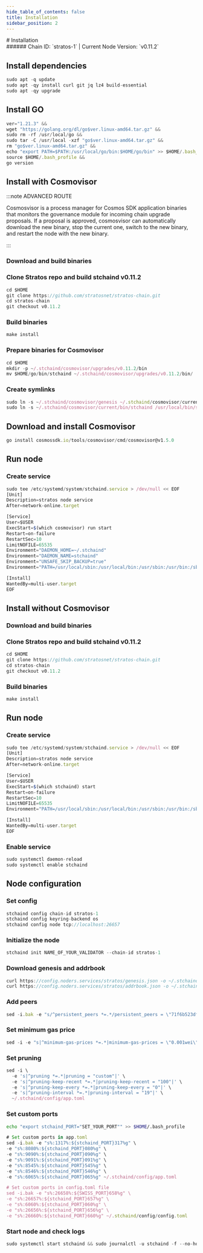 ```yaml
---
hide_table_of_contents: false
title: Installation
sidebar_position: 2
---
```


<div class="h1-with-icon icon-stratos">
# Installation
</div>
###### Chain ID: `stratos-1` | Current Node Version: `v0.11.2`

## Install dependencies

```js
sudo apt -q update
sudo apt -qy install curl git jq lz4 build-essential
sudo apt -qy upgrade
```

## Install GO
```js
ver="1.21.3" &&
wget "https://golang.org/dl/go$ver.linux-amd64.tar.gz" &&
sudo rm -rf /usr/local/go &&
sudo tar -C /usr/local -xzf "go$ver.linux-amd64.tar.gz" &&
rm "go$ver.linux-amd64.tar.gz" &&
echo "export PATH=$PATH:/usr/local/go/bin:$HOME/go/bin" >> $HOME/.bash_profile &&
source $HOME/.bash_profile &&
go version
```

## Install with Cosmovisor
:::note ADVANCED ROUTE

Cosmosvisor is a process manager for Cosmos SDK application binaries that monitors the governance module for incoming chain upgrade proposals. If a proposal is approved, cosmosvisor can automatically download the new binary, stop the current one, switch to the new binary, and restart the node with the new binary.

:::
### Download and build binaries
### Clone Stratos repo and build stchaind v0.11.2
```js
cd $HOME
git clone https://github.com/stratosnet/stratos-chain.git
cd stratos-chain
git checkout v0.11.2
```

### Build binaries
```js
make install
```
### Prepare binaries for Cosmovisor
```js
cd $HOME
mkdir -p ~/.stchaind/cosmovisor/upgrades/v0.11.2/bin
mv $HOME/go/bin/stchaind ~/.stchaind/cosmovisor/upgrades/v0.11.2/bin/
```

### Create symlinks
```js
sudo ln -s ~/.stchaind/cosmovisor/genesis ~/.stchaind/cosmovisor/current -f
sudo ln -s ~/.stchaind/cosmovisor/current/bin/stchaind /usr/local/bin/stchaind -f
```

## Download and install Cosmovisor
```js
go install cosmossdk.io/tools/cosmovisor/cmd/cosmovisor@v1.5.0
```

## Run node
### Create service
```js
sudo tee /etc/systemd/system/stchaind.service > /dev/null << EOF
[Unit]
Description=stratos node service
After=network-online.target

[Service]
User=$USER
ExecStart=$(which cosmovisor) run start
Restart=on-failure
RestartSec=10
LimitNOFILE=65535
Environment="DAEMON_HOME=~/.stchaind"
Environment="DAEMON_NAME=stchaind"
Environment="UNSAFE_SKIP_BACKUP=true"
Environment="PATH=/usr/local/sbin:/usr/local/bin:/usr/sbin:/usr/bin:/sbin:/bin:/usr/games:/usr/local/games:/snap/bin:~/.stchaind/cosmovisor/current/bin"

[Install]
WantedBy=multi-user.target
EOF
```

## Install without Cosmovisor

### Download and build binaries
### Clone Stratos repo and build stchaind v0.11.2
```js
cd $HOME
git clone https://github.com/stratosnet/stratos-chain.git
cd stratos-chain
git checkout v0.11.2
```

### Build binaries
```js
make install
```

## Run node
### Create service
```js
sudo tee /etc/systemd/system/stchaind.service > /dev/null << EOF
[Unit]
Description=stratos node service
After=network-online.target

[Service]
User=$USER
ExecStart=$(which stchaind) start
Restart=on-failure
RestartSec=10
LimitNOFILE=65535
Environment="PATH=/usr/local/sbin:/usr/local/bin:/usr/sbin:/usr/bin:/sbin:/bin:/usr/games:/usr/local/games:/snap/bin"

[Install]
WantedBy=multi-user.target
EOF
```

### Enable service
```js
sudo systemctl daemon-reload
sudo systemctl enable stchaind
```

## Node configuration
### Set config
```js
stchaind config chain-id stratos-1
stchaind config keyring-backend os
stchaind config node tcp://localhost:26657
```

### Initialize the node
```js
stchaind init NAME_OF_YOUR_VALIDATOR --chain-id stratos-1
```

### Download genesis and addrbook
```js
curl https://config.noders.services/stratos/genesis.json -o ~/.stchaind/config/genesis.json
curl https://config.noders.services/stratos/addrbook.json -o ~/.stchaind/config/addrbook.json
```
### Add peers
```js
sed -i.bak -e "s/^persistent_peers *=.*/persistent_peers = \"71f6b523df0c5cbb1995a14e7eac46a9befcad37@stratos-rpc.noders.services:29656\"/" ~/.stchaind/config/config.toml
```

### Set minimum gas price
```js
sed -i -e "s|^minimum-gas-prices *=.*|minimum-gas-prices = \"0.001wei\"|" ~/.stchaind/config/app.toml
```
### Set pruning
```js
sed -i \
  -e 's|^pruning *=.*|pruning = "custom"|' \
  -e 's|^pruning-keep-recent *=.*|pruning-keep-recent = "100"|' \
  -e 's|^pruning-keep-every *=.*|pruning-keep-every = "0"|' \
  -e 's|^pruning-interval *=.*|pruning-interval = "19"|' \
  ~/.stchaind/config/app.toml
```

### Set custom ports

```bash
echo "export stchaind_PORT="SET_YOUR_PORT"" >> $HOME/.bash_profile
```

```js
# Set custom ports in app.toml
sed -i.bak -e "s%:1317%:${stchaind_PORT}317%g" \
-e "s%:8080%:${stchaind_PORT}080%g" \
-e "s%:9090%:${stchaind_PORT}090%g" \
-e "s%:9091%:${stchaind_PORT}091%g" \
-e "s%:8545%:${stchaind_PORT}545%g" \
-e "s%:8546%:${stchaind_PORT}546%g" \
-e "s%:6065%:${stchaind_PORT}065%g" ~/.stchaind/config/app.toml

# Set custom ports in config.toml file
sed -i.bak -e "s%:26658%:${SWISS_PORT}658%g" \
-e "s%:26657%:${stchaind_PORT}657%g" \
-e "s%:6060%:${stchaind_PORT}060%g" \
-e "s%:26656%:${stchaind_PORT}656%g" \
-e "s%:26660%:${stchaind_PORT}660%g" ~/.stchaind/config/config.toml
```

### Start node and check logs
```js
sudo systemctl start stchaind && sudo journalctl -u stchaind -f --no-hostname -o cat
```

